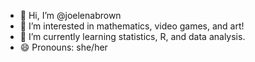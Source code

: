 - 👋 Hi, I’m @joelenabrown
- 👀 I’m interested in mathematics, video games, and art!
- 🌱 I’m currently learning statistics, R, and data analysis.
- 😄 Pronouns: she/her
